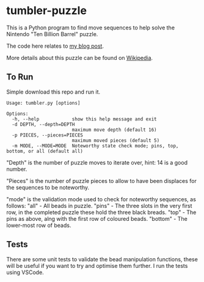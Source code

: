 # tumbler-puzzle
This is a Python program to find move sequences to help solve the Nintendo "Ten Billion Barrel" puzzle.

The code here relates to [my blog post](https://www.silicontrenches.com/post/nintendo-tumbler-puzzle).

More details about this puzzle can be found on [Wikipedia](https://en.wikipedia.org/wiki/Nintendo_tumbler_puzzle).

## To Run
Simple download this repo and run it.

    Usage: tumbler.py [options]

    Options:
      -h, --help            show this help message and exit
      -d DEPTH, --depth=DEPTH
                            maximum move depth (default 16)
      -p PIECES, --pieces=PIECES
                            maximum moved pieces (default 5)
      -m MODE, --MODE=MODE  Noteworthy state check mode; pins, top, bottom, or all (default all)

"Depth" is the number of puzzle moves to iterate over, hint: 14 is a good number.

"Pieces" is the number of puzzle pieces to allow to have been displaces for the sequences to be noteworthy.

"mode" is the validation mode used to check for noteworthy sequences, as follows:
  "all" - All beads in puzzle.
  "pins" - The three slots in the very first row, in the completed puzzle these hold the three black breads.
  "top" - The pins as above, alng with the first row of coloured beads.
  "bottom" - The lower-most row of beads.

## Tests
There are some unit tests to validate the bead manipulation functions, these will be useful if you
want to try and optimise them further. I run the tests using VSCode.